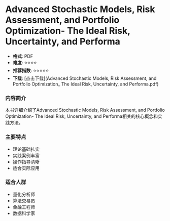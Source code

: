 # Advanced Stochastic Models, Risk Assessment, and Portfolio Optimization- The Ideal Risk, Uncertainty, and Performa

- **格式**: PDF
- **难度**: ⭐⭐⭐⭐
- **推荐指数**: ⭐⭐⭐⭐⭐
- **下载**: [点击下载](Advanced Stochastic Models, Risk Assessment, and Portfolio Optimization_ The Ideal Risk, Uncertainty, and Performa.pdf)

### 内容简介

本书详细介绍了Advanced Stochastic Models, Risk Assessment, and Portfolio Optimization- The Ideal Risk, Uncertainty, and Performa相关的核心概念和实践方法。

### 主要特点

- 理论基础扎实
- 实践案例丰富
- 操作指导清晰
- 适合实际应用

### 适合人群

- 量化分析师
- 算法交易员
- 金融工程师
- 数据科学家
